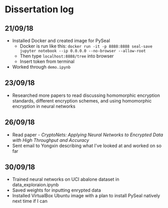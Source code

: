 # Dissertation log

## 21/09/18

* Installed Docker and created image for PySeal
    * Docker is run like this: `docker run -it -p 8888:8888 seal-save jupyter notebook --ip 0.0.0.0 --no-browser --allow-root`
    * Then type `localhost:8888/tree` into browser
    * Insert token from terminal
* Worked through `demo.ipynb`

## 23/09/18

* Researched more papers to read discussing homomorphic encryption standards, 
different encryption schemes, and using homomorphic encryption in neural networks

## 26/09/18

* Read paper - *CryptoNets: Applying Neural Networks to Encrypted Data with High Throughput and Accuracy*
* Sent email to Yongxin describing what I've looked at and worked on so far

## 30/09/18

* Trained neural networks on UCI abalone dataset in data_exploraion.ipynb
* Saved weights for inputting enrypted data
* Installed VirtualBox Ubuntu image with a plan to install PySeal natively next time if I can